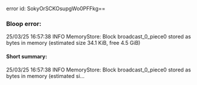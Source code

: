 error id: SokyOrSCKOsupgWo0PFFkg==
### Bloop error:

25/03/25 16:57:38 INFO MemoryStore: Block broadcast_0_piece0 stored as bytes in memory (estimated size 34.1 KiB, free 4.5 GiB)
#### Short summary: 

25/03/25 16:57:38 INFO MemoryStore: Block broadcast_0_piece0 stored as bytes in memory (estimated si...